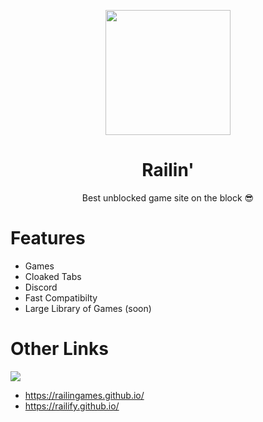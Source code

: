 <p align="center">
<img style="height: 200px;" src="https://cartxrr.github.io/files/railin.png">
</p>
<h1 align="center">Railin'</h1>
<p align="center">Best unblocked game site on the block 😎</p>

# Features
- Games
- Cloaked Tabs
- Discord
- Fast Compatibilty
- Large Library of Games (soon)

# Other Links
[![](https://invidget.switchblade.xyz/7gacGPFbMk?theme=dark)](https://discord.gg/7gacGPFbMk)
- https://railingames.github.io/
- https://railify.github.io/

